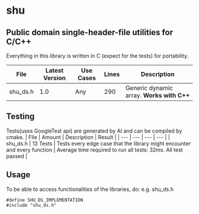 # shu
## Public domain single-header-file utilities for C/C++
Everything in this library is written in C (expect for the tests) for portability.

| File | Latest Version | Use Cases | Lines | Description |
| --- | --- | --- | --- | --- |
| shu_ds.h | 1.0 | Any | 290 | Generic dynamic array. **Works with C++** |

## Testing
Tests(uses GoogleTest api) are generated by AI and can be compiled by cmake.
| File | Amount | Description | Result |
| --- | --- | --- | --- |
| shu_ds.h | 13 Tests | Tests every edge case that the library might encounter and every function | Average time required to run all tests: 32ms. All test passed |

## Usage
To be able to access functionalities of the libraries, do:
e.g. shu_ds.h
```
#define SHU_DS_IMPLEMENTATION
#include "shu_ds.h"
```
